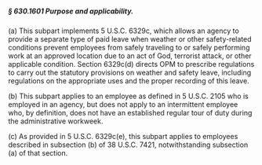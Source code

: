 ##### § 630.1601 Purpose and applicability. #####

(a) This subpart implements 5 U.S.C. 6329c, which allows an agency to provide a separate type of paid leave when weather or other safety-related conditions prevent employees from safely traveling to or safely performing work at an approved location due to an act of God, terrorist attack, or other applicable condition. Section 6329c(d) directs OPM to prescribe regulations to carry out the statutory provisions on weather and safety leave, including regulations on the appropriate uses and the proper recording of this leave.

(b) This subpart applies to an employee as defined in 5 U.S.C. 2105 who is employed in an agency, but does not apply to an intermittent employee who, by definition, does not have an established regular tour of duty during the administrative workweek.

(c) As provided in 5 U.S.C. 6329c(e), this subpart applies to employees described in subsection (b) of 38 U.S.C. 7421, notwithstanding subsection (a) of that section.